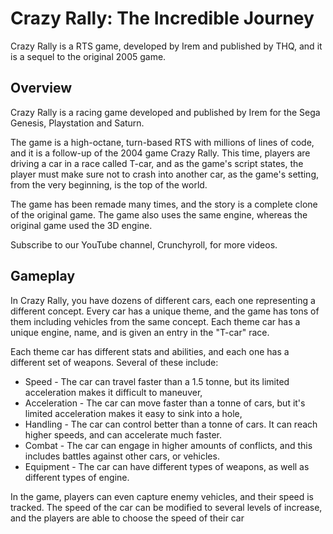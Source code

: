 # Crazy Rally: The Incredible Journey

Crazy Rally is a RTS game, developed by Irem and published by THQ, and it is a sequel to the original 2005 game.

## Overview

Crazy Rally is a racing game developed and published by Irem for the Sega Genesis, Playstation and Saturn.

The game is a high-octane, turn-based RTS with millions of lines of code, and it is a follow-up of the 2004 game Crazy Rally. This time, players are driving a car in a race called T-car, and as the game's script states, the player must make sure not to crash into another car, as the game's setting, from the very beginning, is the top of the world.

The game has been remade many times, and the story is a complete clone of the original game. The game also uses the same engine, whereas the original game used the 3D engine.

Subscribe to our YouTube channel, Crunchyroll, for more videos.

## Gameplay

In Crazy Rally, you have dozens of different cars, each one representing a different concept. Every car has a unique theme, and the game has tons of them including vehicles from the same concept. Each theme car has a unique engine, name, and is given an entry in the "T-car" race.

Each theme car has different stats and abilities, and each one has a different set of weapons. Several of these include:

*   Speed - The car can travel faster than a 1.5 tonne, but its limited acceleration makes it difficult to maneuver,
*   Acceleration - The car can move faster than a tonne of cars, but it's limited acceleration makes it easy to sink into a hole,
*   Handling - The car can control better than a tonne of cars. It can reach higher speeds, and can accelerate much faster.
*   Combat - The car can engage in higher amounts of conflicts, and this includes battles against other cars, or vehicles.
*   Equipment - The car can have different types of weapons, as well as different types of engine.

In the game, players can even capture enemy vehicles, and their speed is tracked. The speed of the car can be modified to several levels of increase, and the players are able to choose the speed of their car